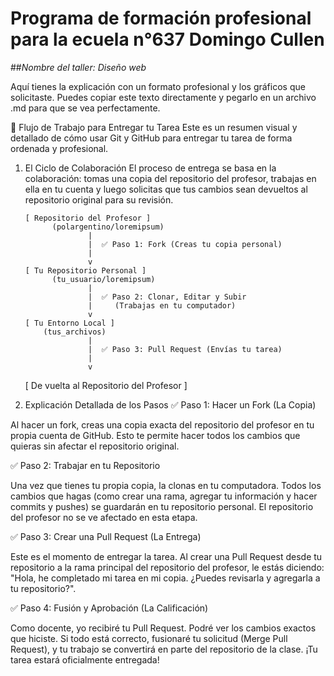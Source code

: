 # Programa de formación profesional para la ecuela n°637 Domingo Cullen 
##*Nombre del taller: Diseño web*

Aquí tienes la explicación con un formato profesional y los gráficos que solicitaste. Puedes copiar este texto directamente y pegarlo en un archivo .md para que se vea perfectamente.

🚀 Flujo de Trabajo para Entregar tu Tarea
Este es un resumen visual y detallado de cómo usar Git y GitHub para entregar tu tarea de forma ordenada y profesional.

1. El Ciclo de Colaboración
El proceso de entrega se basa en la colaboración: tomas una copia del repositorio del profesor, trabajas en ella en tu cuenta y luego solicitas que tus cambios sean devueltos al repositorio original para su revisión.

       [ Repositorio del Profesor ]
             (polargentino/loremipsum)
                     |
                     |  ✅ Paso 1: Fork (Creas tu copia personal)
                     |
                     v
       [ Tu Repositorio Personal ]
             (tu_usuario/loremipsum)
                     |
                     |  ✅ Paso 2: Clonar, Editar y Subir
                     |     (Trabajas en tu computador)
                     v
       [ Tu Entorno Local ]
           (tus_archivos)
                     |
                     |  ✅ Paso 3: Pull Request (Envías tu tarea)
                     |
                     v
      [ De vuelta al Repositorio del Profesor ]
2. Explicación Detallada de los Pasos
✅ Paso 1: Hacer un Fork (La Copia)

Al hacer un fork, creas una copia exacta del repositorio del profesor en tu propia cuenta de GitHub. Esto te permite hacer todos los cambios que quieras sin afectar el repositorio original.

✅ Paso 2: Trabajar en tu Repositorio

Una vez que tienes tu propia copia, la clonas en tu computadora. Todos los cambios que hagas (como crear una rama, agregar tu información y hacer commits y pushes) se guardarán en tu repositorio personal. El repositorio del profesor no se ve afectado en esta etapa.

✅ Paso 3: Crear una Pull Request (La Entrega)

Este es el momento de entregar la tarea. Al crear una Pull Request desde tu repositorio a la rama principal del repositorio del profesor, le estás diciendo: "Hola, he completado mi tarea en mi copia. ¿Puedes revisarla y agregarla a tu repositorio?".

✅ Paso 4: Fusión y Aprobación (La Calificación)

Como docente, yo recibiré tu Pull Request. Podré ver los cambios exactos que hiciste. Si todo está correcto, fusionaré tu solicitud (Merge Pull Request), y tu trabajo se convertirá en parte del repositorio de la clase. ¡Tu tarea estará oficialmente entregada!
